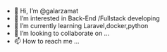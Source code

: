 - 👋 Hi, I’m @galarzamat
- 👀 I’m interested in Back-End /Fullstack developing
- 🌱 I’m currently learning Laravel,docker,python
- 💞️ I’m looking to collaborate on ...
- 📫 How to reach me ...

<!---
galarzamat/galarzamat is a ✨ special ✨ repository because its `README.md` (this file) appears on your GitHub profile.
You can click the Preview link to take a look at your changes.
--->

